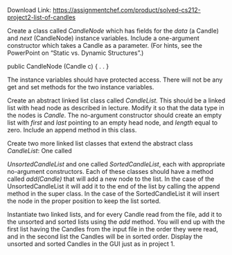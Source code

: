 Download Link: https://assignmentchef.com/product/solved-cs212-project2-list-of-candles
<br>



Create a class called <em>CandleNode</em> which has fields for the <em>data</em> (a Candle) and <em>next</em> (CandleNode) instance variables. Include a one-argument constructor which takes a Candle as a parameter. (For hints, see the PowerPoint on “Static vs. Dynamic Structures”.)

public CandleNode (Candle c) {  . . }

The instance variables should have protected access. There will not be any get and set methods for the two instance variables.

Create an abstract linked list class called <em>CandleList. </em> This should be a linked list with head node as described in lecture. Modify it so that the data type in the nodes is <em>Candle</em>. The no-argument constructor should create an empty list with <em>first</em> and <em>last</em> pointing to an empty head node, and <em>length</em> equal to zero. Include an append method in this class.

Create two more linked list classes that extend the abstract class <em>CandleList</em>: One called

<em>UnsortedCandleList</em> and one called <em>SortedCandleList</em>, each with appropriate no-argument constructors. Each of these classes should have a method called <em>add(Candle) </em>that will add a new node to the list. In the case of the UnsortedCandleList it will add it to the end of the list by calling the append method in the super class. In the case of the SortedCandleList it will insert the node in the proper position to keep the list sorted.

Instantiate two linked lists, and for every Candle read from the file, add it to the unsorted and sorted lists using the <em>add</em> method. You will end up with the first list having the Candles from the input file in the order they were read, and in the second list the Candles will be in sorted order. Display the unsorted and sorted Candles in the GUI just as in project 1.


